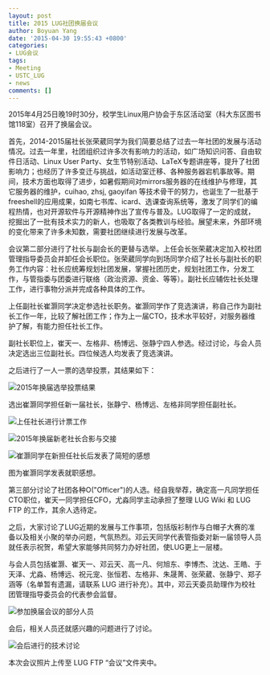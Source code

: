 ```yaml
---
layout: post
title: 2015 LUG社团换届会议
author: Boyuan Yang
date: '2015-04-30 19:55:43 +0800'
categories:
- LUG会议
tags:
- Meeting
- USTC_LUG
- news
comments: []
---
```

2015年4月25日晚19时30分，校学生Linux用户协会于东区活动室（科大东区图书馆118室）召开了换届会议。

首先，2014-2015届社长张荣葳同学为我们简要总结了过去一年社团的发展与活动情况。过去一年里，社团组织过许多次有影响力的活动，如广场知识问答、自由软件日活动、Linux User Party、女生节特别活动、LaTeX专题讲座等，提升了社团影响力；也经历了许多变迁与挑战，如活动室迁移、各种服务器宕机事故等。期间，技术方面也取得了进步，如暑假期间对mirrors服务器的在线维护与修理，其它服务器的维护，cuihao, zhsj, gaoyifan 等技术骨干的努力，也诞生了一批基于freeshell的应用成果，如南七书库、icard、选课查询系统等，激发了同学们的编程热情，也对开源软件与开源精神作出了宣传与普及。LUG取得了一定的成就，挖掘出了一批有技术实力的新人，也吸取了各类教训与经验。展望未来，外部环境的变化带来了许多未知数，需要社团继续进行发展与改革。

会议第二部分进行了社长与副会长的更替与选举。上任会长张荣葳决定加入校社团管理指导委员会并卸任会长职位。张荣葳同学向到场同学介绍了社长与副社长的职务工作内容：社长应统筹规划社团发展，掌握社团历史，规划社团工作，分发工作，与管指委与团委进行联络（政治资源、资金、等等）。副社长应辅佐社长处理工作，进行事物分派并完成各种具体的工作。

上任副社长崔灏同学决定参选社长职务。崔灏同学作了竞选演讲，称自己作为副社长工作一年，比较了解社团工作；作为上一届CTO，技术水平较好，对服务器维护了解，有能力担任社长工作。

副社长职位上，崔天一、左格非、杨博远、张静宁四人参选。经过讨论，与会人员决定选出三位副社长。四位候选人均发表了竞选演讲。

之后进行了一人一票的选举投票，其结果如下：

![2015年换届选举投票结果](http://hfs.mirrors.asia/9996b974b835fe4d05c1e414fbafc6de82a23fce210fdd7b50cec28bec40683e?type=image/jpeg)

选出崔灏同学担任新一届社长，张静宁、杨博远、左格非同学担任副社长。

![上任社长进行计票工作](http://hfs.mirrors.asia/883066346955b40987e222c7a7a84f50b1fae58313a651e8c5394a67d6c53a11?type=image/jpeg)

![2015年换届新老社长合影与交接](http://hfs.mirrors.asia/a1b9fdb952359bb8d2571cf4045964e998640001b757592d9a60a41808bae5a5?type=image/jpeg)

![崔灏同学在新担任社长后发表了简短的感想](http://hfs.mirrors.asia/5fb6b1f40367f291be5203abd0e15a55a76db0813400e3b0661b8a346a179946?type=image/jpeg)

图为崔灏同学发表就职感想。

第三部分讨论了社团各种O("Officer")的人选。经自我举荐，确定高一凡同学担任CTO职位，崔天一同学担任CFO，尤淼同学主动承担了整理 LUG Wiki 和 LUG FTP 的工作，其余人选待定。

之后，大家讨论了LUG近期的发展与工作事项，包括版衫制作与白帽子大赛的准备以及相关小聚的举办问题，气氛热烈。邓云天同学代表管指委对新一届领导人员就任表示祝贺，希望大家能够共同努力办好社团，使LUG更上一层楼。

与会人员包括崔灏、崔天一、邓云天、高一凡、何旭东、李博杰、沈达、王皓、于天泽、尤淼、杨博远、祝元宠、张恒若、左格非、朱晟菁、张荣葳、张静宁、郑子涵等（名单暂有遗漏，请联系 LUG 进行补充）。其中，邓云天委员助理作为校社团管理指导委员会的代表参会监督。

![参加换届会议的部分人员](http://hfs.mirrors.asia/d41e90bdb211ea6d1f2402f3876d72f9a9f5be8c13cad77327603340be15ab5a?type=image/jpeg)

会后，相关人员还就感兴趣的问题进行了讨论。

![会后进行的技术讨论](http://hfs.mirrors.asia/ee867cfe6f69bd53697d0ff77104f3972e63cc1de9078c1423551307f5d06a88?type=image/jpeg)

本次会议照片上传至 LUG FTP “会议”文件夹中。

